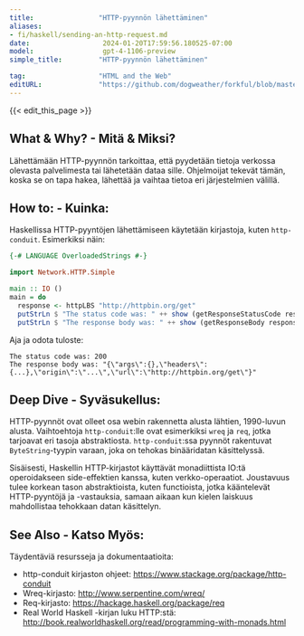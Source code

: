 ```yaml
---
title:                "HTTP-pyynnön lähettäminen"
aliases:
- fi/haskell/sending-an-http-request.md
date:                  2024-01-20T17:59:56.180525-07:00
model:                 gpt-4-1106-preview
simple_title:         "HTTP-pyynnön lähettäminen"

tag:                  "HTML and the Web"
editURL:              "https://github.com/dogweather/forkful/blob/master/content/fi/haskell/sending-an-http-request.md"
---
```


{{< edit_this_page >}}

## What & Why? - Mitä & Miksi?
Lähettämään HTTP-pyynnön tarkoittaa, että pyydetään tietoja verkossa olevasta palvelimesta tai lähetetään dataa sille. Ohjelmoijat tekevät tämän, koska se on tapa hakea, lähettää ja vaihtaa tietoa eri järjestelmien välillä.

## How to: - Kuinka:
Haskellissa HTTP-pyyntöjen lähettämiseen käytetään kirjastoja, kuten `http-conduit`. Esimerkiksi näin:

```haskell
{-# LANGUAGE OverloadedStrings #-}

import Network.HTTP.Simple

main :: IO ()
main = do
  response <- httpLBS "http://httpbin.org/get"
  putStrLn $ "The status code was: " ++ show (getResponseStatusCode response)
  putStrLn $ "The response body was: " ++ show (getResponseBody response)
```

Aja ja odota tuloste:

```
The status code was: 200
The response body was: "{\"args\":{},\"headers\":{...},\"origin\":\"...\",\"url\":\"http://httpbin.org/get\"}"
```

## Deep Dive - Syväsukellus:
HTTP-pyynnöt ovat olleet osa webin rakennetta alusta lähtien, 1990-luvun alusta. Vaihtoehtoja `http-conduit`:lle ovat esimerkiksi `wreq` ja `req`, jotka tarjoavat eri tasoja abstraktiosta. `http-conduit`:ssa pyynnöt rakentuvat `ByteString`-tyypin varaan, joka on tehokas binääridatan käsittelyssä.

Sisäisesti, Haskellin HTTP-kirjastot käyttävät monadiittista IO:tä operoidakseen side-effektien kanssa, kuten verkko-operaatiot. Joustavuus tulee korkean tason abstraktioista, kuten functioista, jotka kääntelevät HTTP-pyyntöjä ja -vastauksia, samaan aikaan kun kielen laiskuus mahdollistaa tehokkaan datan käsittelyn.

## See Also - Katso Myös:
Täydentäviä resursseja ja dokumentaatioita:

- http-conduit kirjaston ohjeet: https://www.stackage.org/package/http-conduit
- Wreq-kirjasto: http://www.serpentine.com/wreq/
- Req-kirjasto: https://hackage.haskell.org/package/req
- Real World Haskell -kirjan luku HTTP:stä: http://book.realworldhaskell.org/read/programming-with-monads.html
